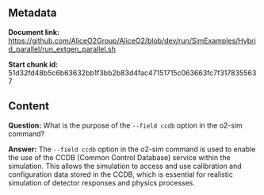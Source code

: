 ## Metadata

**Document link:** https://github.com/AliceO2Group/AliceO2/blob/dev/run/SimExamples/Hybrid_parallel/run_extgen_parallel.sh

**Start chunk id:** 51d32fd48b5c6b63632bb1f3bb2b83d4fac47151715c063663fc7f3178355637

## Content

**Question:** What is the purpose of the `--field ccdb` option in the o2-sim command?

**Answer:** The `--field ccdb` option in the o2-sim command is used to enable the use of the CCDB (Common Control Database) service within the simulation. This allows the simulation to access and use calibration and configuration data stored in the CCDB, which is essential for realistic simulation of detector responses and physics processes.